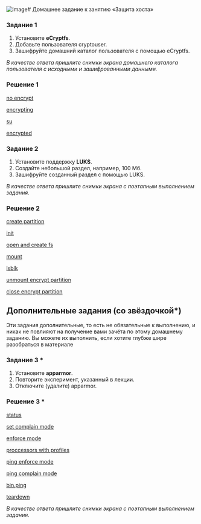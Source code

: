 ![image](https://github.com/sash3939/Host-Defender/assets/156709540/44dc1d55-ae1e-478a-97f1-5f0b1bdfb80f)# Домашнее задание к занятию  «Защита хоста»


### Задание 1

1. Установите **eCryptfs**.
2. Добавьте пользователя cryptouser.
3. Зашифруйте домашний каталог пользователя с помощью eCryptfs.


*В качестве ответа  пришлите снимки экрана домашнего каталога пользователя с исходными и зашифрованными данными.*  

### Решение 1

[no encrypt](https://github.com/sash3939/Host-Defender/assets/156709540/24fd69b5-c8ae-460d-aacf-517b72750487)

[encrypting](https://github.com/sash3939/Host-Defender/assets/156709540/0b34fd8e-105e-420b-90c7-1e562b58bdd0)

[su](https://github.com/sash3939/Host-Defender/assets/156709540/d19ababa-3132-4e3f-855c-379f3cbed37f)

[encrypted](https://github.com/sash3939/Host-Defender/assets/156709540/42d283d7-bcc7-49fc-94a9-2d54784cdda6)


### Задание 2

1. Установите поддержку **LUKS**.
2. Создайте небольшой раздел, например, 100 Мб.
3. Зашифруйте созданный раздел с помощью LUKS.

*В качестве ответа пришлите снимки экрана с поэтапным выполнением задания.*


### Решение 2

[create partition](https://github.com/sash3939/Host-Defender/assets/156709540/32ce7e0c-a59f-48a9-9524-5acd7625eab8)

[init](https://github.com/sash3939/Host-Defender/assets/156709540/a2942487-d5fe-4af4-9db4-9e9174526d64)

[open and create fs](https://github.com/sash3939/Host-Defender/assets/156709540/95986c72-9585-4fef-a3fa-4ffbcc9ebc6a)

[mount](https://github.com/sash3939/Host-Defender/assets/156709540/970806af-eada-4a94-af30-43e812d2abef)

[lsblk](https://github.com/sash3939/Host-Defender/assets/156709540/043e9f96-5fab-49a1-81d9-de1724388b98)

[unmount encrypt partition](https://github.com/sash3939/Host-Defender/assets/156709540/00da3bad-5e24-468b-b5c4-e073785bf671)

[close encrypt partition](https://github.com/sash3939/Host-Defender/assets/156709540/fda9bbb4-8302-4810-9dff-bd58504aa1df)


## Дополнительные задания (со звёздочкой*)

Эти задания дополнительные, то есть не обязательные к выполнению, и никак не повлияют на получение вами зачёта по этому домашнему заданию. Вы можете их выполнить, если хотите глубже шире разобраться в материале

### Задание 3 *

1. Установите **apparmor**.
2. Повторите эксперимент, указанный в лекции.
3. Отключите (удалите) apparmor.


### Решение 3 *

[status](https://github.com/sash3939/Host-Defender/assets/156709540/8bdafca6-0a6c-4ca3-b7e3-7d296122d542)

[set complain mode](https://github.com/sash3939/Host-Defender/assets/156709540/3b303e3d-a9f2-4eac-bd65-f53424350df6)

[enforce mode](https://github.com/sash3939/Host-Defender/assets/156709540/96f4e5e1-10f6-4740-962d-ee59534d766a)

[proccessors with profiles](https://github.com/sash3939/Host-Defender/assets/156709540/09b66fdd-0a69-41f5-84ee-23d8ce14fe8a)

[ping enforce mode](https://github.com/sash3939/Host-Defender/assets/156709540/bfda8d08-a120-4c91-8331-854c532d9862)

[ping complain mode](https://github.com/sash3939/Host-Defender/assets/156709540/18f42e6c-e835-4a3c-94f5-062dcd56a151)

[bin.ping](https://github.com/sash3939/Host-Defender/assets/156709540/57df0d08-70cc-4a77-b8e8-d99dc0cbb667)

[teardown](https://github.com/sash3939/Host-Defender/assets/156709540/d4474304-6142-4440-94d8-683ae0134f34)


*В качестве ответа пришлите снимки экрана с поэтапным выполнением задания.*
